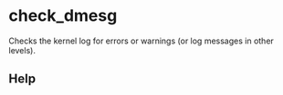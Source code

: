 # check_dmesg

Checks the kernel log for errors or warnings (or log messages in other levels).

## Help

